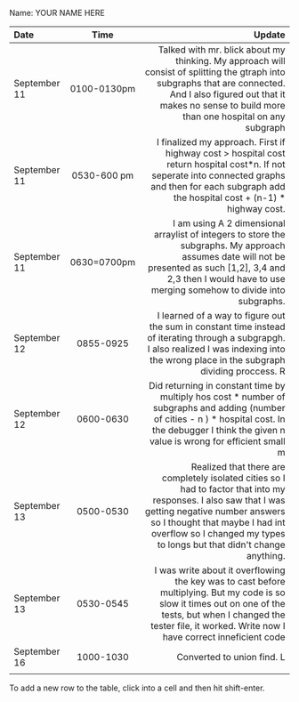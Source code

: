 Name: YOUR NAME HERE

| Date         |    Time     |                                                                                                                                                                                                                                                                                                                                                                                                                                                                                                                                                                                                                    Update |
|:-------------|:-----------:|--------------------------------------------------------------------------------------------------------------------------------------------------------------------------------------------------------------------------------------------------------------------------------------------------------------------------------------------------------------------------------------------------------------------------------------------------------------------------------------------------------------------------------------------------------------------------------------------------------------------------:|
| September 11 | 0100-0130pm |                                                                                                                                                                                                                                                                                                                                                                                               Talked with mr. blick about  my thinking. My approach will consist of splitting the gtraph into subgraphs that are connected. And I also figured out that it makes no sense to build more than one hospital on any subgraph |
| September 11 | 0530-600 pm |                                                                                                                                                                                                                                                                                                                                                                                                                     I finalized my approach. First if highway cost > hospital cost return hospital cost*n. If not seperate into connected graphs and then for each subgraph add the hospital cost + (n-1) * highway cost. |
| September 11 | 0630=0700pm |                                                                                                                                                                                                                                                                                                                                                                                                     I am using A 2 dimensional arraylist of integers to store the subgraphs. My approach assumes date will not be presented as such [1,2], 3,4 and 2,3 then I would have to use merging somehow to divide into subgraphs. |
| September 12 |  0855-0925  |                                                                                                                                                                                                                        I learned of a way to figure out the sum in constant time instead of iterating through a subgrapgh. I also realized I was indexing into the wrong place in the subgraph dividing proccess.                                                                                                                                                                                                       R |
| September 12 |  0600-0630  |                    Did returning in constant time by multiply hos cost * number of subgraphs and adding (number of cities - n ) * hospital cost. In the debugger I think the given n value is wrong for efficient small                                                                                                                                                                                                                                                                                                                                                                                                 m |
| September 13 |  0500-0530  |                                                                                                                                                                                                                                                                                                                                                            Realized that there are completely isolated cities so I had to factor that into my responses. I also saw that I was getting negative number answers so I thought that maybe I had int overflow so I changed my types to longs but that didn't change anything. |
| September 13 |  0530-0545  |                                                                                                                                                                                                                                                                                                                                                                                                I was write about it overflowing the key was to cast before multiplying. But my code is so slow it times out on one of the tests, but when I changed the tester file, it worked. Write now I have correct inneficient code |
| September 16 |  1000-1030  | Converted to union find.                                                                                                                                                                                                                                                                                                                                                                                                                                                                                                                                                                                                L |
|              |             |                                                                                                                                                                                                                                                                                                                                                                                                                                                                                                                                                                                                                           |


To add a new row to the table, click into a cell and then hit shift-enter.